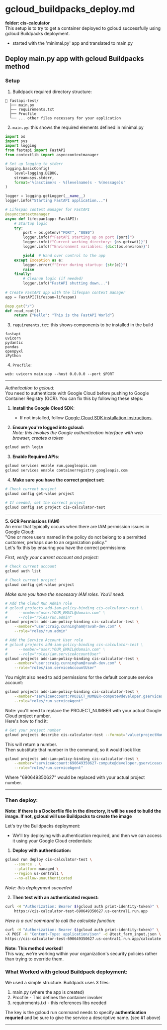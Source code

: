 # gcloud_buildpacks_deploy.md
**folder: cis-calculator**  
This setup is to try to get a container deployed to gcloud successfully using gcloud Buildpacks deployment.  
- started with the 'minimal.py' app and translated to main.py  

## Deploy main.py app with gcloud Buildpacks method  

### Setup  

1. Buildpack required directory structure:

```
📁 fastapi-test/
  ├── main.py
  ├── requirements.txt
  ├── Procfile
  └── ... other files necessary for your application

```

2. `main.py`: this shows the required elements defined in minimal.py
```python
import os
import sys
import logging
from fastapi import FastAPI
from contextlib import asynccontextmanager

# Set up logging to stderr
logging.basicConfig(
    level=logging.DEBUG,
    stream=sys.stderr,
    format='%(asctime)s - %(levelname)s - %(message)s'
)

logger = logging.getLogger(__name__)
logger.info("Starting FastAPI application...")

# Lifespan context manager for FastAPI
@asynccontextmanager
async def lifespan(app: FastAPI):
    # Startup logic
    try:
        port = os.getenv("PORT", "8080")
        logger.info(f"FastAPI starting up on port {port}")
        logger.info(f"Current working directory: {os.getcwd()}")
        logger.info(f"Environment variables: {dict(os.environ)}")

        yield  # Hand over control to the app
    except Exception as e:
        logger.error(f"Error during startup: {str(e)}")
        raise
    finally:
        # Cleanup logic (if needed)
        logger.info("FastAPI shutting down...")
        
# Create FastAPI app with the lifespan context manager
app = FastAPI(lifespan=lifespan)

@app.get("/")
def read_root():
    return {"Hello": "This is the FastAPI World"}
```

3. `requirements.txt`: this shows components to be installed in the build
```
fastapi
uvicorn
pydantic
pandas
openpyxl
iPython
```

4. `Procfile`:
```
web: uvicorn main:app --host 0.0.0.0 --port $PORT
```
---   

*Authetication to gcloud:*  
You need to authenticate with Google Cloud before pushing to Google Container Registry (GCR). You can fix this by following these steps:  

1. **Install the Google Cloud SDK**:
   - If not installed, follow [Google Cloud SDK installation instructions](https://cloud.google.com/sdk/docs/install).  
  

2. **Ensure you're logged into gcloud:**  
*Note: this invokes the Google authentication interface with web browser, creates a token*
```bash
gcloud auth login
```  
  
3. **Enable Required APIs**:
  
```bash
gcloud services enable run.googleapis.com
gcloud services enable containerregistry.googleapis.com
```
  
  
4. **Make sure you have the correct project set:** 
```bash
# Check current project
gcloud config get-value project

# If needed, set the correct project
gcloud config set project cis-calculator-test
```
---
**5. GCR Permissions (IAM)**  
An error that typically occurs when there are IAM permission issues in Google Cloud:   
"One or more users named in the policy do not belong to a permitted customer, perhaps due to an organization policy."  
Let's fix this by ensuring you have the correct permissions:

*First, verify your current account and project:*
```bash
# Check current account
gcloud auth list

# Check current project
gcloud config get-value project
```

*Make sure you have the necessary IAM roles. You'll need:*
```bash
# Add the Cloud Run Admin role
# gcloud projects add-iam-policy-binding cis-calculator-test \
#     --member="user:YOUR_EMAIL@domain.com" \
#     --role="roles/run.admin"
gcloud projects add-iam-policy-binding cis-calculator-test \
    --member="user:craig.cunningham@ravah-dev.com" \
    --role="roles/run.admin"

# Add the Service Account User role
# gcloud projects add-iam-policy-binding cis-calculator-test \
#     --member="user:YOUR_EMAIL@domain.com" \
#     --role="roles/iam.serviceAccountUser"
gcloud projects add-iam-policy-binding cis-calculator-test \
    --member="user:craig.cunningham@ravah-dev.com" \
    --role="roles/iam.serviceAccountUser"
```

You might also need to add permissions for the default compute service account:
```bash
gcloud projects add-iam-policy-binding cis-calculator-test \
    --member="serviceAccount:PROJECT_NUMBER-compute@developer.gserviceaccount.com" \
    --role="roles/run.serviceAgent"
```
Note: you'll need to replace the PROJECT_NUMBER with your actual Google Cloud project number.  
Here's how to find it:

```bash
# Get your project number
gcloud projects describe cis-calculator-test --format='value(projectNumber)'
```
This will return a number.  
Then substitute that number in the command, so it would look like:
```bash
gcloud projects add-iam-policy-binding cis-calculator-test \
    --member="serviceAccount:690649350627-compute@developer.gserviceaccount.com" \
    --role="roles/run.serviceAgent"
```
Where "690649350627" would be replaced with your actual project number.  

---  

### Then deploy:  

**Note: If there is a Dockerfile file in the directory, it will be used to build the image. If not, gcloud will use Buildpacks to create the image**
  
Let's try the Buildpacks deployment:  

- We'll try deploying with authentication required, and then we can access it using your Google Cloud credentials:

1. **Deploy with authentication:**  

```bash
gcloud run deploy cis-calculator-test \
    --source . \
    --platform managed \
    --region us-central1 \
    --no-allow-unauthenticated
```
*Note: this deployment suceeded*

2. **Then test with an authenticated request:**  
```bash
curl -H "Authorization: Bearer $(gcloud auth print-identity-token)" \
    https://cis-calculator-test-690649350627.us-central1.run.app
```
*Here is a curl command to call the calculate function:*
```bash
curl -H "Authorization: Bearer $(gcloud auth print-identity-token)" \
-X POST -H "Content-Type: application/json" -d @test_farm_input.json \
https://cis-calculator-test-690649350627.us-central1.run.app/calculate
```
  
**Note: This method worked!**  
This way, we're working within your organization's security policies rather than trying to override them. 

### What Worked with gcloud Buildpack deployment:
We used a simple structure. Buildpack uses 3 files:  
1. main.py (where the app is created)  
2. Procfile - This defines the container invoker  
3. requirements.txt - this references libs needed  

The key is the gcloud run command needs to specify **authentication requried** and be sure to give the service a descriptive name.  (see #1 above)  

---